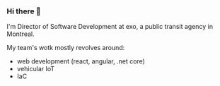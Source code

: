 ### Hi there 👋

I'm Director of Software Development at exo, a public transit agency in Montreal.

My team's wotk mostly revolves around:
- web development (react, angular, .net core)
- vehicular IoT
- IaC

<!--
**francispeixoto/francispeixoto** is a ✨ _special_ ✨ repository because its `README.md` (this file) appears on your GitHub profile.

Here are some ideas to get you started:

- 🔭 I’m currently working on ...
- 🌱 I’m currently learning ...
- 👯 I’m looking to collaborate on ...
- 🤔 I’m looking for help with ...
- 💬 Ask me about ...
- 📫 How to reach me: ...
- 😄 Pronouns: ...
- ⚡ Fun fact: ...
-->
